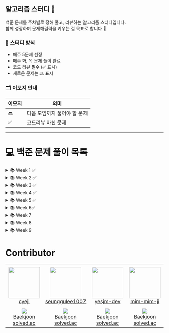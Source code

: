 ## 알고리즘 스터디 👋

백준 문제를 주차별로 정해 풀고, 리뷰하는 알고리즘 스터디입니다.  
함께 성장하며 문제해결력을 키우는 걸 목표로 합니다 💪

### 📌 스터디 방식
- 매주 5문제 선정
- 매주 화, 목 문제 풀이 완료
- 코드 리뷰 필수 (✅ 표시)
- 새로운 문제는 🔜 표시

### 🗂️ 이모지 안내

| 이모지 | 의미                     |
|--------|--------------------------|
| 🔜     | 다음 모임까지 풀어야 할 문제 |
| ✅     | 코드리뷰 마친 문제             |

---

# 💻 백준 문제 풀이 목록

<details>
<summary>📚 Week 1 ✅ </summary>

| 문제 번호 | 문제 이름 |
|-----------|-----------|
| 2744 | [대소문자 바꾸기](https://www.acmicpc.net/problem/2744) ✅|
| 1919 | [애너그램 만들기](https://www.acmicpc.net/problem/1919) ✅|
| 1157 | [단어 공부](https://www.acmicpc.net/problem/1157) ✅|
| 1543 | [문서 검색](https://www.acmicpc.net/problem/1543) ✅|
| 13223 | [소금 폭탄](https://www.acmicpc.net/problem/13223) ✅|

</details>

<details>
<summary>📚 Week 2 ✅ </summary>

| 문제 번호 | 문제 이름 |
|-----------|-----------|
| 10158 | [개미](https://www.acmicpc.net/problem/10158) ✅|
| 1236 | [성 지키기](https://www.acmicpc.net/problem/1236) ✅|
| 10431 | [줄세우기](https://www.acmicpc.net/problem/10431) ✅|
| 10989 | [수 정렬하기 3](https://www.acmicpc.net/problem/10989) ✅|
| 3273 | [두 수의 합](https://www.acmicpc.net/problem/3273) ✅|

</details>

<details>
<summary>📚 Week 3 ✅ </summary>

| 문제 번호 | 문제 이름 |
|-----------|-----------|
| 10448 | [유레카 이론](https://www.acmicpc.net/problem/10448) ✅|
| 11005 | [진법 변환 2](https://www.acmicpc.net/problem/11005) ✅|
| 11068 | [회문인 수](https://www.acmicpc.net/problem/11068) ✅|
| 3058 | [사탕 게임](https://www.acmicpc.net/problem/3058) ✅|
| 10250 | [ACM 호텔](https://www.acmicpc.net/problem/10250) ✅|

</details>

<details>
<summary>📚 Week 4 ✅ </summary>

| 문제 번호 | 문제 이름 |
|-----------|-----------|
| 1730 | [판화](https://www.acmicpc.net/problem/1730) ✅|
| 2840 | [행운의 바퀴](https://www.acmicpc.net/problem/2840) ✅|
| 2817 | [ALPS식 투표](https://www.acmicpc.net/problem/2817) ✅|
| 1181 | [단어 정렬](https://www.acmicpc.net/problem/1181) ✅|
| 10814 | [나이순 정렬](https://www.acmicpc.net/problem/10814) ✅ |

</details>

<details>
<summary>📚 Week 5 ✅ </summary>

| 문제 번호 | 문제 이름 |
|-----------|-----------|
| 7785 | [회사에 있는 사람](https://www.acmicpc.net/problem/7785) ✅ |
| 1302 | [베스트셀러](https://www.acmicpc.net/problem/1302) ✅ |
| 18870 | [좌표 압축](https://www.acmicpc.net/problem/18870) ✅ |
| 2910 | [빈도 정렬](https://www.acmicpc.net/problem/2910) ✅ |
| 1931 | [회의실 배정](https://www.acmicpc.net/problem/1931) ✅ |

</details>

<details>
<summary>📚 Week 6✅</summary>

| 문제 번호 | 문제 이름 |
|-----------|-----------|
| 16713 | [Generic Queries](https://www.acmicpc.net/problem/16713) ✅ |
| 11660 | [구간 합 구하기 5](https://www.acmicpc.net/problem/11660) ✅ |
| 19951 | [태상이의 훈련소 생활](https://www.acmicpc.net/problem/19951)✅ |
| 17232 | [생명 게임](https://www.acmicpc.net/problem/17232) ✅|
| 14425 | [문자열 집합](https://www.acmicpc.net/problem/14425) ✅|

</details>

<details>
<summary>📚 Week 7</summary>

| 문제 번호 | 문제 이름 |
|-----------|-----------|
| 2295 | [세 수의 합](https://www.acmicpc.net/problem/2295) ✅|
| 2470 | [두 용액](https://www.acmicpc.net/problem/2470) ✅|
| 10816 | [숫자 카드 2](https://www.acmicpc.net/problem/10816)✅| 
| 2805 | [나무 자르기](https://www.acmicpc.net/problem/2805) |
| 1654 | [랜선 자르기](https://www.acmicpc.net/problem/1654) |

</details>

<details>
<summary>📚 Week 8</summary>

| 문제 번호 | 문제 이름 |
|-----------|-----------|
| 6236 | [용돈 관리](https://www.acmicpc.net/problem/6236) |
| 2110 | [공유기 설치](https://www.acmicpc.net/problem/2110) |
| 1806 | [부분합](https://www.acmicpc.net/problem/1806) |
| 2230 | [수 고르기](https://www.acmicpc.net/problem/2230) |
| 12891 | [DNA 비밀번호](https://www.acmicpc.net/problem/12891) |

</details>

<details>
<summary>📚 Week 9</summary>

| 문제 번호 | 문제 이름 |
|-----------|-----------|
| 2118 | [두 개의 탑](https://www.acmicpc.net/problem/2118) |
| 11728 | [배열 합치기](https://www.acmicpc.net/problem/11728) |
| 17609 | [회문](https://www.acmicpc.net/problem/17609) |
| 15831 | [준표의 조약돌](https://www.acmicpc.net/problem/15831) |
| 16472 | [고냥이](https://www.acmicpc.net/problem/16472) |

</details>

# Contributor

<table >
    <tr height="140px">
        <td align="center" width="130px">
            <a href="https://github.com/cyeji"><img height="100px" width="100px" src="https://avatars.githubusercontent.com/u/98408267?v=4"/></a>
            <br />
            <a href="https://github.com/cyeji">cyeji</a>
        </td>
        <td align="center" width="130px">
            <a href="https://github.com/seunggulee1007"><img height="100px" width="100px" src="https://avatars.githubusercontent.com/u/32692807?v=4"/></a>
            <br />
            <a href="https://github.com/seunggulee1007">seunggulee1007</a>
        </td>
      <td align="center" width="130px">
            <a href="https://github.com/yesjm-dev"><img height="100px" width="100px" src="https://avatars.githubusercontent.com/u/48047620?v=4"/></a>
            <br />
            <a href="https://github.com/yesjm-dev">yesjm-dev</a>
        </td>
      <td align="center" width="130px">
            <a href="https://github.com/mim-mim-ji"><img height="100px" width="100px" src="https://avatars.githubusercontent.com/u/75061643?v=4"/></a>
            <br />
            <a href="https://github.com/mim-mim-ji">mim-mim-ji</a>
        </td>
    </tr>
    <tr height="50px">
        <td align="center">
            <img src="http://mazassumnida.wtf/api/mini/generate_badge?boj=goe152" />
            <br />
            <a href="https://www.acmicpc.net/user/goe152">Baekjoon</a>
            <br />
            <a href="https://solved.ac/profile/goe152">solved.ac</a>
        </td>
        <td align="center">
            <img src="http://mazassumnida.wtf/api/mini/generate_badge?boj=leesg107" />
            <br />
            <a href="https://www.acmicpc.net/user/leesg107">Baekjoon</a>
            <br />
            <a href="https://solved.ac/profile/leesg107">solved.ac</a>
        </td>
      <td align="center">
            <img src="http://mazassumnida.wtf/api/mini/generate_badge?boj=na04259" />
            <br />
            <a href="https://www.acmicpc.net/user/na04259">Baekjoon</a>
            <br />
            <a href="https://solved.ac/profile/na04259">solved.ac</a>
        </td>
      <td align="center">
            <img src="http://mazassumnida.wtf/api/mini/generate_badge?boj=smj9030" />
            <br />
            <a href="https://www.acmicpc.net/user/smj9030">Baekjoon</a>
            <br />
            <a href="https://solved.ac/profile/smj9030">solved.ac</a>
        </td>
    </tr>
</table>
